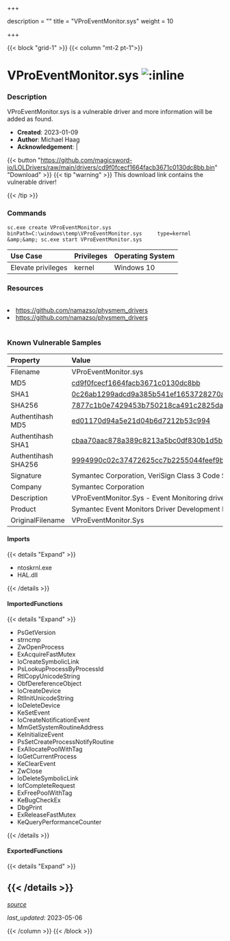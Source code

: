 +++

description = ""
title = "VProEventMonitor.sys"
weight = 10

+++


{{< block "grid-1" >}}
{{< column "mt-2 pt-1">}}


# VProEventMonitor.sys ![:inline](/images/twitter_verified.png) 


### Description

VProEventMonitor.sys is a vulnerable driver and more information will be added as found.

- **Created**: 2023-01-09
- **Author**: Michael Haag
- **Acknowledgement**:  | [](https://twitter.com/)

{{< button "https://github.com/magicsword-io/LOLDrivers/raw/main/drivers/cd9f0fcecf1664facb3671c0130dc8bb.bin" "Download" >}}
{{< tip "warning" >}}
This download link contains the vulnerable driver!

{{< /tip >}}

### Commands

```
sc.exe create VProEventMonitor.sys binPath=C:\windows\temp\VProEventMonitor.sys     type=kernel &amp;&amp; sc.exe start VProEventMonitor.sys
```

| Use Case | Privileges | Operating System | 
|:---- | ---- | ---- |
| Elevate privileges | kernel | Windows 10 |

### Resources
<br>
<li><a href=" https://github.com/namazso/physmem_drivers"> https://github.com/namazso/physmem_drivers</a></li>
<li><a href="https://github.com/namazso/physmem_drivers">https://github.com/namazso/physmem_drivers</a></li>
<br>

### Known Vulnerable Samples

| Property           | Value |
|:-------------------|:------|
| Filename           | VProEventMonitor.sys |
| MD5                | [cd9f0fcecf1664facb3671c0130dc8bb](https://www.virustotal.com/gui/file/cd9f0fcecf1664facb3671c0130dc8bb) |
| SHA1               | [0c26ab1299adcd9a385b541ef1653728270aa23e](https://www.virustotal.com/gui/file/0c26ab1299adcd9a385b541ef1653728270aa23e) |
| SHA256             | [7877c1b0e7429453b750218ca491c2825dae684ad9616642eff7b41715c70aca](https://www.virustotal.com/gui/file/7877c1b0e7429453b750218ca491c2825dae684ad9616642eff7b41715c70aca) |
| Authentihash MD5   | [ed01170d94a5e21d04b6d7212b53c994](https://www.virustotal.com/gui/search/authentihash%253Aed01170d94a5e21d04b6d7212b53c994) |
| Authentihash SHA1  | [cbaa70aac878a389c8213a5bc0df830b1d5b4e04](https://www.virustotal.com/gui/search/authentihash%253Acbaa70aac878a389c8213a5bc0df830b1d5b4e04) |
| Authentihash SHA256| [9994990c02c37472625cc7b2255044feef9b73c08ca3a70c06861b7d26b27a25](https://www.virustotal.com/gui/search/authentihash%253A9994990c02c37472625cc7b2255044feef9b73c08ca3a70c06861b7d26b27a25) |
| Signature         | Symantec Corporation, VeriSign Class 3 Code Signing 2010 CA, VeriSign   |
| Company           | Symantec Corporation |
| Description       | VProEventMonitor.Sys - Event Monitoring driver |
| Product           | Symantec Event Monitors Driver Development Edition |
| OriginalFilename  | VProEventMonitor.Sys |


#### Imports
{{< details "Expand" >}}
* ntoskrnl.exe
* HAL.dll

{{< /details >}}
#### ImportedFunctions
{{< details "Expand" >}}
* PsGetVersion
* strncmp
* ZwOpenProcess
* ExAcquireFastMutex
* IoCreateSymbolicLink
* PsLookupProcessByProcessId
* RtlCopyUnicodeString
* ObfDereferenceObject
* IoCreateDevice
* RtlInitUnicodeString
* IoDeleteDevice
* KeSetEvent
* IoCreateNotificationEvent
* MmGetSystemRoutineAddress
* KeInitializeEvent
* PsSetCreateProcessNotifyRoutine
* ExAllocatePoolWithTag
* IoGetCurrentProcess
* KeClearEvent
* ZwClose
* IoDeleteSymbolicLink
* IofCompleteRequest
* ExFreePoolWithTag
* KeBugCheckEx
* DbgPrint
* ExReleaseFastMutex
* KeQueryPerformanceCounter

{{< /details >}}
#### ExportedFunctions
{{< details "Expand" >}}

{{< /details >}}
-----



[*source*](https://github.com/magicsword-io/LOLDrivers/tree/main/yaml/vproeventmonitor.yaml)

*last_updated:* 2023-05-06








{{< /column >}}
{{< /block >}}

